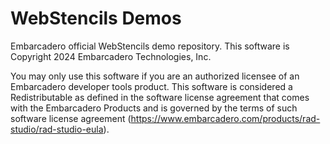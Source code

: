 # WebStencils Demos
Embarcadero official WebStencils demo repository.
This software is Copyright 2024 Embarcadero Technologies, Inc.

You may only use this software if you are an authorized licensee of an Embarcadero developer tools product. This software is considered a Redistributable as defined in the software license agreement that comes with the Embarcadero Products and is governed by the terms of such software license agreement (https://www.embarcadero.com/products/rad-studio/rad-studio-eula).